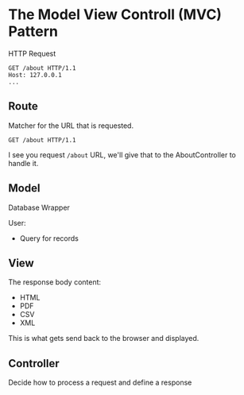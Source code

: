 # The Model View Controll (MVC) Pattern

HTTP Request

```
GET /about HTTP/1.1
Host: 127.0.0.1
...
```

## Route

Matcher for the URL that is requested.

`GET /about HTTP/1.1`

I see you request `/about` URL, we'll give that to the AboutController to handle it.

## Model

Database Wrapper

User:
* Query for records

## View

The response body content:
* HTML
* PDF
* CSV
* XML

This is what gets send back to the browser and displayed.

## Controller

Decide how to process a request and define a response
